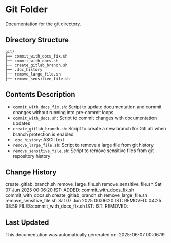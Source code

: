 <!-- filepath: /home/michaelnewham/Projects/create_python_project/scripts/git/aboutthisfolder.md -->
# Git Folder

Documentation for the git directory.

## Directory Structure

```
git/
├── commit_with_docs_fix.sh
├── commit_with_docs.sh
├── create_gitlab_branch.sh
├── .doc_history
├── remove_large_file.sh
├── remove_sensitive_file.sh
```

## Contents Description

- `commit_with_docs_fix.sh`: Script to update documentation and commit changes without running into pre-commit loops
- `commit_with_docs.sh`: Script to commit changes with documentation updates
- `create_gitlab_branch.sh`: Script to create a new branch for GitLab when branch protection is enabled
- `.doc_history`: ASCII text
- `remove_large_file.sh`: Script to remove a large file from git history
- `remove_sensitive_file.sh`: Script to remove sensitive files from git repository history

## Change History

create_gitlab_branch.sh
remove_large_file.sh
remove_sensitive_file.sh
Sat 07 Jun 2025 00:06:20 IST: ADDED: commit_with_docs_fix.sh commit_with_docs.sh create_gitlab_branch.sh remove_large_file.sh remove_sensitive_file.sh 
Sat 07 Jun 2025 00:06:20 IST: REMOVED:  04:25 38:59 FILES:commit_with_docs_fix.sh IST: IST: REMOVED: 

## Last Updated

This documentation was automatically generated on: 2025-06-07 00:06:19
